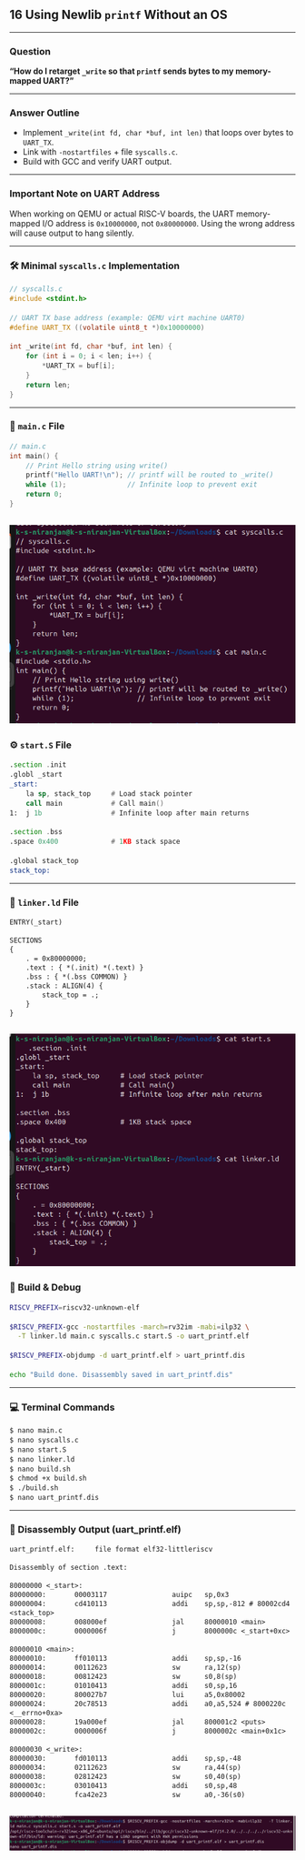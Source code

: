 
## 16 Using Newlib `printf` Without an OS

---

### **Question**  
**“How do I retarget `_write` so that `printf` sends bytes to my memory-mapped UART?”**

---

### **Answer Outline**  
- Implement `_write(int fd, char *buf, int len)` that loops over bytes to `UART_TX`.  
- Link with `-nostartfiles` + file `syscalls.c`.  
- Build with GCC and verify UART output.

---

### **Important Note on UART Address**  
When working on QEMU or actual RISC-V boards, the UART memory-mapped I/O address is `0x10000000`, not `0x80000000`. Using the wrong address will cause output to hang silently.

---

### 🛠️ Minimal `syscalls.c` Implementation
```c
// syscalls.c
#include <stdint.h>

// UART TX base address (example: QEMU virt machine UART0)
#define UART_TX ((volatile uint8_t *)0x10000000)

int _write(int fd, char *buf, int len) {
    for (int i = 0; i < len; i++) {
        *UART_TX = buf[i];
    }
    return len;
}
```

---

### 🧠 `main.c` File
```c
// main.c
int main() {
    // Print Hello string using write()
    printf("Hello UART!\n"); // printf will be routed to _write()
    while (1);               // Infinite loop to prevent exit
    return 0;
}
```
![Outout Files](Resources/syscall_main.png)
---

### ⚙️ `start.S` File
```asm
.section .init
.globl _start
_start:
    la sp, stack_top     # Load stack pointer
    call main            # Call main()
1:  j 1b                 # Infinite loop after main returns

.section .bss
.space 0x400             # 1KB stack space

.global stack_top
stack_top:
```

---

### 🧱 `linker.ld` File
```ld
ENTRY(_start)

SECTIONS
{
    . = 0x80000000;
    .text : { *(.init) *(.text) }
    .bss : { *(.bss COMMON) }
    .stack : ALIGN(4) {
        stack_top = .;
    }
}
```
![Output Files](Resources/start_linker.png)
---

### 🧪 Build & Debug
```sh
RISCV_PREFIX=riscv32-unknown-elf

$RISCV_PREFIX-gcc -nostartfiles -march=rv32im -mabi=ilp32 \
  -T linker.ld main.c syscalls.c start.S -o uart_printf.elf

$RISCV_PREFIX-objdump -d uart_printf.elf > uart_printf.dis

echo "Build done. Disassembly saved in uart_printf.dis"
```

---

### 💻 Terminal Commands
```sh
$ nano main.c
$ nano syscalls.c
$ nano start.S
$ nano linker.ld
$ nano build.sh
$ chmod +x build.sh
$ ./build.sh
$ nano uart_printf.dis
```

---

### 🧾 Disassembly Output (uart_printf.elf)

```text
uart_printf.elf:     file format elf32-littleriscv

Disassembly of section .text:

80000000 <_start>:
80000000:       00003117                auipc   sp,0x3
80000004:       cd410113                addi    sp,sp,-812 # 80002cd4 <stack_top>
80000008:       008000ef                jal     80000010 <main>
8000000c:       0000006f                j       8000000c <_start+0xc>

80000010 <main>:
80000010:       ff010113                addi    sp,sp,-16
80000014:       00112623                sw      ra,12(sp)
80000018:       00812423                sw      s0,8(sp)
8000001c:       01010413                addi    s0,sp,16
80000020:       800027b7                lui     a5,0x80002
80000024:       20c78513                addi    a0,a5,524 # 8000220c <__errno+0xa>
80000028:       19a000ef                jal     800001c2 <puts>
8000002c:       0000006f                j       8000002c <main+0x1c>

80000030 <_write>:
80000030:       fd010113                addi    sp,sp,-48
80000034:       02112623                sw      ra,44(sp)
80000038:       02812423                sw      s0,40(sp)
8000003c:       03010413                addi    s0,sp,48
80000040:       fca42e23                sw      a0,-36(s0)
```
![Output File](Resources/terminal_command.png)
---

